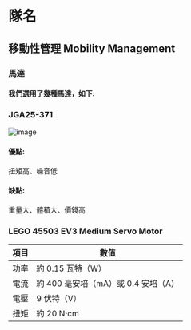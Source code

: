 # 隊名
## 移動性管理 Mobility Management
### 馬達
#### 我們選用了幾種馬達，如下:
### JGA25-371
![image](https://github.com/yy0106yy/future-engineer/blob/main/%E7%A7%BB%E5%8B%95%E6%80%A7%E7%AE%A1%E7%90%86Mobility%20Managemen/%E8%9E%A2%E5%B9%95%E6%93%B7%E5%8F%96%E7%95%AB%E9%9D%A2%202023-07-08%20163440.png)
#### 優點: 
扭矩高、噪音低
#### 缺點:
重量大、體積大、價錢高
### LEGO 45503 EV3 Medium Servo Motor 

| 項目   | 數值 | 
|--------|-------------------------|
| 功率   | 約 0.15 瓦特（W）                 |    
| 電流   | 約 400 毫安培（mA）或 0.4 安培（A）|
| 電壓   | 9 伏特（V）                       | 
| 扭矩   | 約 20 N·cm                       |
